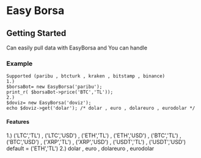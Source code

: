 # Easy Borsa


## Getting Started

Can easily pull data with EasyBorsa and You can handle

### Example
	Supported (paribu , btcturk , kraken , bitstamp , binance)
    1.)
    $borsaBot= new EasyBorsa('paribu');
    print_r( $borsaBot->price('BTC','TL'));
    2.)
    $doviz= new EasyBorsa('doviz'); 
    echo $doviz->get('dolar'); /* dolar , euro , dolareuro , eurodolar */

#### Features
   1.) 
    ('LTC','TL') , ('LTC','USD') , ('ETH','TL') , ('ETH','USD') , ('BTC','TL') ,  ('BTC','USD') , ('XRP','TL') , ('XRP','USD') , ('USDT','TL') , ('USDT','USD') default = ('ETH','TL')
   2.)
    dolar , euro , dolareuro , eurodolar








